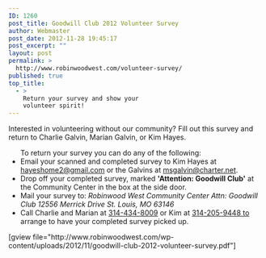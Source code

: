 ```yaml
---
ID: 1260
post_title: Goodwill Club 2012 Volunteer Survey
author: Webmaster
post_date: 2012-11-28 19:45:17
post_excerpt: ""
layout: post
permalink: >
  http://www.robinwoodwest.com/volunteer-survey/
published: true
top_title:
  - >
    Return your survey and show your
    volunteer spirit!
---
```

<div>Interested in volunteering without our community? Fill out this survey and return to Charlie Galvin, Marian Galvin, or Kim Hayes.</div>
<ul>To return your survey you can do any of the following:
	<li>Email your scanned and completed survey to Kim Hayes at <a href="mailto:hayeshome2@gmail.com?Subject=Goodwill%20Club%20Survey">hayeshome2@gmail.com</a> or the Galvins at <a href="mailto:msgalvin@charter.net?Subject=Goodwill%20Club%20Survey">msgalvin@charter.net</a>.</li>
	<li>Drop off your completed survey, marked <span style="font-weight: bold;">'Attention: Goodwill Club'</span> at the Community Center in the box at the side door.</li>
	<li>Mail your survey to:
<span style="font-style: italic;">Robinwood West Community Center
Attn: Goodwill Club
12556 Merrick Drive
St. Louis, MO 63146</span></li>
	<li>Call Charlie and Marian at <a href="tel:+13144348009">314-434-8009</a> or Kim at <a href="tel:+13142059448">314-205-9448 to</a> arrange to have your completed survey picked up.</li>
</ul>
[gview file="http://www.robinwoodwest.com/wp-content/uploads/2012/11/goodwill-club-2012-volunteer-survey.pdf"]